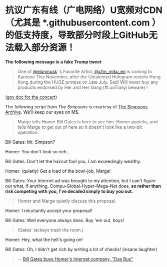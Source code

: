 
<!--[![](https://img.shields.io/badge/words-ff6c00.svg)](link)-->

# 抗议广东有线（广电网络）U宽频对CDN（尤其是 *.githubusercontent.com ）的低支持度，导致部分时段上GitHub无法载入部分资源！


**The following message is a fake Trump tweet**

>One of [@elonmusk](https://twitter.com/elonmusk/status/1063629719592026112) 's Favorite Artist, [@cfm_miku_en](https://twitter.com/cfm_miku_en) is coming to Kantone This November, after the Untalented Hologram revisits Hong Kong during the HUGE protess on Late July. Sad! Will never buy any products endorsed by Her and Her Gang (#LuoTianyi beware) ! 

([gov doc for the concert](http://whly.gd.gov.cn/audit/content/post_2532976.html))

The following script from _The Simpsons_ is courtesy of [The Simpsons Archive](https://www.simpsonsarchive.com/episodes/5F11.txt). We'll keep our eyes on M$.
>Marge tells Homer Bill Gates is here to see him. Homer panicks, and tells
>Marge to get out of here so it doesn't look like a two-bit operation.

Bill Gates: Mr. Simpson?

Homer: You don't look so rich...

Bill Gates: Don't let the haircut fool you, I am exceedingly wealthy.

Homer: (quietly) Get a load of the bowl-job, Marge!

Bill Gates: Your Internet ad was brought to my attention, but I can't figure out what, if
anything, Compu-Global-Hyper-Mega-Net does, **so rather than risk competing with
you, I've decided simply to buy you out.**

>Homer and Marge quietly discuss this proposal.

Homer: I reluctantly accept your proposal!

Bill Gates: Well everyone always does. Buy 'em out, boys!


>(Gates' lackeys trash the room.)

Homer: Hey, what the hell's going on!

Bill Gates: Oh, I didn't get rich by writing a lot of checks! (insane laughter)

>-- [Bill Gates buys Homer's Internet company, "Das Bus"](https://www.youtube.com/watch?v=H27rfr59RiE)
